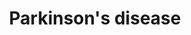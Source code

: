 ---
annotations:
- id: DOID:14330
  parent: central nervous system disease
  type: Disease Ontology
  value: Parkinson's disease
- id: PW:0000013
  parent: disease pathway
  type: Pathway Ontology
  value: disease pathway
- id: PW:0000014
  parent: disease pathway
  type: Pathway Ontology
  value: neurodegenerative pathway
- id: DOID:12217
  parent: disease of mental health
  type: Disease Ontology
  value: Lewy body dementia
- id: PW:0000018
  parent: disease pathway
  type: Pathway Ontology
  value: Parkinson's disease pathway
- id: CL:0000540
  parent: animal cell
  type: Cell Type Ontology
  value: neuron
authors:
- Fehrhart
- MaintBot
- Mick Eikelhof
- Eweitz
- Egonw
- AlexanderPico
communities:
- Diseases
- exrna
description: 'Most people with Parkinson''s disease have idiopathic Parkinson''s disease
  (having no specific known cause). A small proportion of cases, however, can be attributed
  to known genetic factors. Mutations in specific genes have been conclusively shown
  to cause PD. These genes code for alpha-synuclein (SNCA), parkin (PRKN), leucine-rich
  repeat kinase 2 (LRRK2 or dardarin), PTEN-induced putative kinase 1 (PINK1), DJ-1
  and ATP13A2.[4][22] In most cases, people with these mutations will develop PD.
  With the exception of LRRK2, however, they account for only a small minority of
  cases of PD.[4] The most extensively studied PD-related genes are SNCA and LRRK2.
  Mutations in genes including SNCA, LRRK2 and glucocerebrosidase (GBA) have been
  found to be risk factors for sporadic PD. The role of the SNCA gene is important
  in PD because the alpha-synuclein protein is the main component of Lewy bodies.[22]
  Missense mutations of the gene (in which a single nucleotide is changed), and duplications
  and triplications of the locus containing it have been found in different groups
  with familial PD. Mutations in LRRK2 are the most common known cause of familial
  and sporadic PD, accounting for approximately 5% of individuals with a family history
  of the disease and 3% of sporadic cases.  This is an updated copy of the human parkinson
  disease pathway (WP2371).   Sources: [http://en.wikipedia.org/wiki/Parkinson''s_disease
  wikipedia], [https://www.qiagen.com/geneglobe/pathwayview.aspx?pathwayID=345 Quigen],
  and [http://www.genome.jp/kegg/pathway/hsa/hsa05012.html KEGG].'
last-edited: 2023-04-24
organisms:
- Mus musculus
redirect_from:
- /index.php/Pathway:WP3638
- /instance/WP3638
- /instance/WP3638_r126357
revision: r126357
schema-jsonld:
- '@context': https://schema.org/
  '@id': https://wikipathways.github.io/pathways/WP3638.html
  '@type': Dataset
  creator:
    '@type': Organization
    name: WikiPathways
  description: 'Most people with Parkinson''s disease have idiopathic Parkinson''s
    disease (having no specific known cause). A small proportion of cases, however,
    can be attributed to known genetic factors. Mutations in specific genes have been
    conclusively shown to cause PD. These genes code for alpha-synuclein (SNCA), parkin
    (PRKN), leucine-rich repeat kinase 2 (LRRK2 or dardarin), PTEN-induced putative
    kinase 1 (PINK1), DJ-1 and ATP13A2.[4][22] In most cases, people with these mutations
    will develop PD. With the exception of LRRK2, however, they account for only a
    small minority of cases of PD.[4] The most extensively studied PD-related genes
    are SNCA and LRRK2. Mutations in genes including SNCA, LRRK2 and glucocerebrosidase
    (GBA) have been found to be risk factors for sporadic PD. The role of the SNCA
    gene is important in PD because the alpha-synuclein protein is the main component
    of Lewy bodies.[22] Missense mutations of the gene (in which a single nucleotide
    is changed), and duplications and triplications of the locus containing it have
    been found in different groups with familial PD. Mutations in LRRK2 are the most
    common known cause of familial and sporadic PD, accounting for approximately 5%
    of individuals with a family history of the disease and 3% of sporadic cases.  This
    is an updated copy of the human parkinson disease pathway (WP2371).   Sources:
    [http://en.wikipedia.org/wiki/Parkinson''s_disease wikipedia], [https://www.qiagen.com/geneglobe/pathwayview.aspx?pathwayID=345
    Quigen], and [http://www.genome.jp/kegg/pathway/hsa/hsa05012.html KEGG].'
  keywords:
  - Apaf1
  - Atxn2
  - Casp2
  - Casp3
  - Casp6
  - Casp7
  - Casp9
  - Ccne1
  - Ccne2
  - Cycs
  - 'Cycs '
  - Ddc
  - Dopamine
  - Eprs
  - Gpr37
  - Htra2
  - L-DOPA
  - L-Tyrosine
  - Lrrk2
  - Mapk11
  - Mapk12
  - Mapk13
  - Mapk14
  - Park2
  - Park7
  - Pink1
  - ROS
  - Sept5
  - Slc6a3
  - Snca
  - Sncaip
  - Syt11
  - Th
  - Uba1
  - Uba7
  - Ubb
  - Ube2g1
  - Ube2g2
  - 'Ube2j1 '
  - Ube2j2
  - 'Ube2l3 '
  - 'Ube2l6 '
  - Uchl1
  license: CC0
  name: Parkinson's disease
seo: CreativeWork
title: Parkinson's disease
wpid: WP3638
---